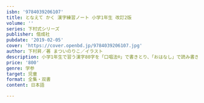 ```yaml
---
isbn: '9784039206107'
title: となえて かく 漢字練習ノート 小学1年生 改訂2版
volume: ''
series: 下村式シリーズ
publisher: 偕成社
pubdate: '2019-02-05'
cover: 'https://cover.openbd.jp/9784039206107.jpg'
author: 下村昇／著 まついのりこ／イラスト
description: 小学1年生で習う漢字80字を「口唱法®」で書きとり、「おはなし」で読み書き練習。2020年度新学習指導要領準拠の改訂2版。
price: '800'
genre: 学参
target: 児童
format: 全集・双書
content: 日本語

---
```

